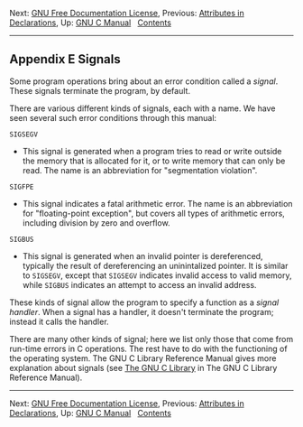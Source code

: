 Next: [GNU Free Documentation
License](GNU-Free-Documentation-License.md), Previous: [Attributes in
Declarations](Attributes.md), Up: [GNU C Manual](index.md)  
[Contents](index.md#SEC_Contents "Table of contents")  

------------------------------------------------------------------------


## Appendix E Signals 


Some program operations bring about an error condition called a
*signal*. These signals terminate the program, by default.

There are various different kinds of signals, each with a name. We have
seen several such error conditions through this manual:

`SIGSEGV`

-   This signal is generated when a program tries to read or write
    outside the memory that is allocated for it, or to write memory that
    can only be read. The name is an abbreviation for "segmentation
    violation".

`SIGFPE`

-   This signal indicates a fatal arithmetic error. The name is an
    abbreviation for "floating-point exception", but covers all types of
    arithmetic errors, including division by zero and overflow.

`SIGBUS`

-   This signal is generated when an invalid pointer is dereferenced,
    typically the result of dereferencing an uninintalized pointer. It
    is similar to `SIGSEGV`, except that `SIGSEGV` indicates invalid
    access to valid memory, while `SIGBUS` indicates an attempt to
    access an invalid address.

These kinds of signal allow the program to specify a function as a
*signal handler*. When a signal has a handler, it doesn't terminate the
program; instead it calls the handler.

There are many other kinds of signal; here we list only those that come
from run-time errors in C operations. The rest have to do with the
functioning of the operating system. The GNU C Library Reference Manual
gives more explanation about signals (see [The GNU C
Library](https://www.gnu.org/software/libc/manual/html_node/Program-Signal-Handling.md#Program-Signal-Handling)
in The GNU C Library Reference Manual).

------------------------------------------------------------------------

Next: [GNU Free Documentation
License](GNU-Free-Documentation-License.md), Previous: [Attributes in
Declarations](Attributes.md), Up: [GNU C Manual](index.md)  
[Contents](index.md#SEC_Contents "Table of contents")  
